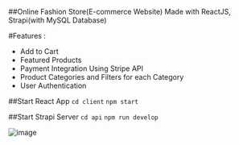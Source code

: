 ##Online Fashion Store(E-commerce Website)
Made with ReactJS, Strapi(with MySQL Database)

#Features :
- Add to Cart
- Featured Products
- Payment Integration Using Stripe API
- Product Categories and Filters for each Category
- User Authentication

##Start React App
`cd client`
`npm start`

##Start Strapi Server
`cd api`
`npm run develop`

![image](https://github.com/AmanB-2003/shop-website/assets/90694309/d9244b01-abd2-4844-a992-efd2b8ba1ca6)
